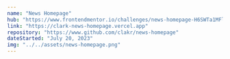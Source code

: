 ```yaml
---
name: "News Homepage"
hub: "https://www.frontendmentor.io/challenges/news-homepage-H6SWTa1MFl/hub"
link: "https://clark-news-homepage.vercel.app"
repository: "https://www.github.com/clakr/news-homepage"
dateStarted: "July 20, 2023"
img: "../../assets/news-homepage.png"
---
```

